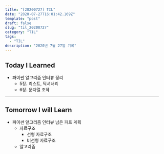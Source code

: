 ```yaml
---
title: "[20200727] TIL"
date: "2020-07-27T16:01:42.169Z"
template: "post"
draft: false
slug: "til_20200727"
category: "TIL"
tags:
  - "TIL"
description: "2020년 7월 27일 기록"
---
```


## Today I Learned

- 파이썬 알고리즘 인터뷰 정리
  - 5장. 리스트, 딕셔너리
  - 6장. 문자열 조작

<hr>

## Tomorrow I will Learn

- 파이썬 알고리즘 인터뷰 남은 파트 계획
  - 자료구조
    - 선형 자료구조
    - 비선형 자료구조
  - 알고리즘
